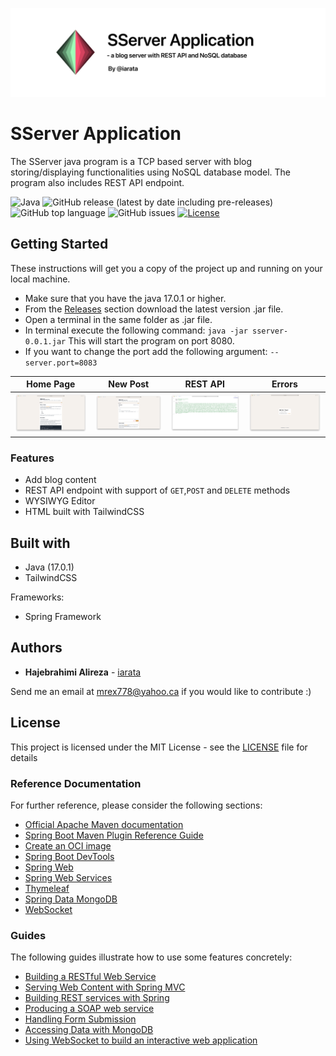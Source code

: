 ![SServer](screenshots/header.png)

# SServer Application

The SServer java program is a TCP based server with blog storing/displaying functionalities using NoSQL database model. The program also includes REST API endpoint.

![Java](https://img.shields.io/badge/java-%3E%3D17.0.1-blue)
![GitHub release (latest by date including pre-releases)](https://img.shields.io/github/v/release/iarata/sserver?include_prereleases)
![GitHub top language](https://img.shields.io/github/languages/top/iarata/sserver) ![GitHub issues](https://img.shields.io/github/issues/iarata/sserver) [![License](https://img.shields.io/badge/licence-GPL%20v3-green)](LICENSE)

## Getting Started

These instructions will get you a copy of the project up and running on your local machine.

- Make sure that you have the java 17.0.1 or higher.
- From the [Releases](https://github.com/iarata/sserver/releases) section download the latest version .jar file.
- Open a terminal in the same folder as .jar file.
- In terminal execute the following command: `java -jar sserver-0.0.1.jar` This will start the program on port 8080.
- If you want to change the port add the following argument: `--server.port=8083`

| Home Page | New Post | REST API | Errors |
| ------------- | ------------- | ------------- | ------------- |
| ![Home Page](screenshots/01_home.png)  | ![New Post](screenshots/02_new.png)  | ![REST API](screenshots/03_rest.png)  | ![Errors](screenshots/04_errors.png)  |

### Features

- Add blog content
- REST API endpoint with support of `GET`,`POST` and `DELETE` methods
- WYSIWYG Editor
- HTML built with TailwindCSS


## Built with

- Java (17.0.1)
- TailwindCSS

Frameworks:
- Spring Framework

## Authors

- **Hajebrahimi Alireza** - [iarata](https://github.com/iarata)

Send me an email at mrex778@yahoo.ca if you would like to contribute :)

## License

This project is licensed under the MIT License - see the [LICENSE](LICENSE) file for details


### Reference Documentation

For further reference, please consider the following sections:

* [Official Apache Maven documentation](https://maven.apache.org/guides/index.html)
* [Spring Boot Maven Plugin Reference Guide](https://docs.spring.io/spring-boot/docs/2.6.1/maven-plugin/reference/html/)
* [Create an OCI image](https://docs.spring.io/spring-boot/docs/2.6.1/maven-plugin/reference/html/#build-image)
* [Spring Boot DevTools](https://docs.spring.io/spring-boot/docs/2.6.1/reference/htmlsingle/#using-boot-devtools)
* [Spring Web](https://docs.spring.io/spring-boot/docs/2.6.1/reference/htmlsingle/#boot-features-developing-web-applications)
* [Spring Web Services](https://docs.spring.io/spring-boot/docs/2.6.1/reference/htmlsingle/#boot-features-webservices)
* [Thymeleaf](https://docs.spring.io/spring-boot/docs/2.6.1/reference/htmlsingle/#boot-features-spring-mvc-template-engines)
* [Spring Data MongoDB](https://docs.spring.io/spring-boot/docs/2.6.1/reference/htmlsingle/#boot-features-mongodb)
* [WebSocket](https://docs.spring.io/spring-boot/docs/2.6.1/reference/htmlsingle/#boot-features-websockets)

### Guides

The following guides illustrate how to use some features concretely:

* [Building a RESTful Web Service](https://spring.io/guides/gs/rest-service/)
* [Serving Web Content with Spring MVC](https://spring.io/guides/gs/serving-web-content/)
* [Building REST services with Spring](https://spring.io/guides/tutorials/bookmarks/)
* [Producing a SOAP web service](https://spring.io/guides/gs/producing-web-service/)
* [Handling Form Submission](https://spring.io/guides/gs/handling-form-submission/)
* [Accessing Data with MongoDB](https://spring.io/guides/gs/accessing-data-mongodb/)
* [Using WebSocket to build an interactive web application](https://spring.io/guides/gs/messaging-stomp-websocket/)
